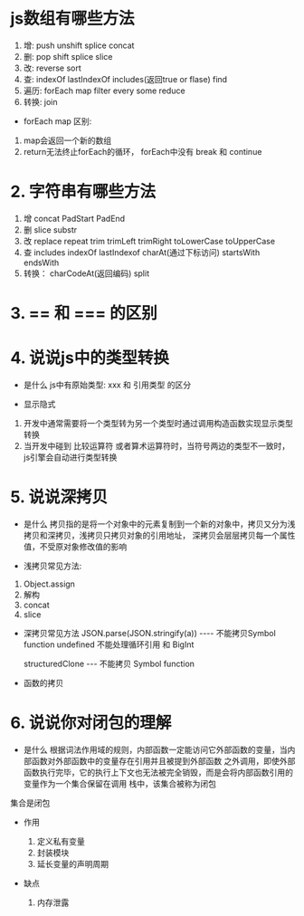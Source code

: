 # js数组有哪些方法
1. 增: push unshift splice  concat 
2. 删: pop shift splice  slice
3. 改: reverse sort 
4. 查: indexOf lastIndexOf includes(返回true or flase) find
5. 遍历: forEach map filter every some reduce
6. 转换: join 

- forEach map 区别:
 1. map会返回一个新的数组
 2. return无法终止forEach的循环， forEach中没有 break 和 continue


# 2. 字符串有哪些方法
 1. 增 concat PadStart PadEnd
 2. 删 slice substr
 3. 改 replace repeat  trim  trimLeft trimRight  toLowerCase  toUpperCase
 4. 查 includes  indexOf  lastIndexof  charAt(通过下标访问)   startsWith  endsWith
 5. 转换： charCodeAt(返回编码)   split


# 3.  == 和 === 的区别
 

# 4. 说说js中的类型转换
 - 是什么
  js中有原始类型: xxx 和  引用类型 的区分

 - 显示隐式
  1. 开发中通常需要将一个类型转为另一个类型时通过调用构造函数实现显示类型转换
  2. 当开发中碰到 比较运算符 或者算术运算符时，当符号两边的类型不一致时，js引擎会自动进行类型转换


# 5. 说说深拷贝
  - 是什么
  拷贝指的是将一个对象中的元素复制到一个新的对象中，拷贝又分为浅拷贝和深拷贝，浅拷贝只拷贝对象的引用地址，
  深拷贝会层层拷贝每一个属性值，不受原对象修改值的影响

  - 浅拷贝常见方法:
   1. Object.assign
   2. 解构
   3. concat
   4. slice

  - 深拷贝常见方法
    JSON.parse(JSON.stringify(a))    ---- 不能拷贝Symbol function undefined 
    不能处理循环引用 和 BigInt

    structuredClone --- 不能拷贝 Symbol function

  - 函数的拷贝


# 6. 说说你对闭包的理解
  - 是什么
  根据词法作用域的规则，内部函数一定能访问它外部函数的变量，当内部函数对外部函数中的变量存在引用并且被提到外部函数
  之外调用，即使外部函数执行完毕，它的执行上下文也无法被完全销毁，而是会将内部函数引用的变量作为一个集合保留在调用
  栈中，该集合被称为闭包

  集合是闭包

  - 作用
    1. 定义私有变量
    2. 封装模块
    3. 延长变量的声明周期
    
  - 缺点
    1. 内存泄露